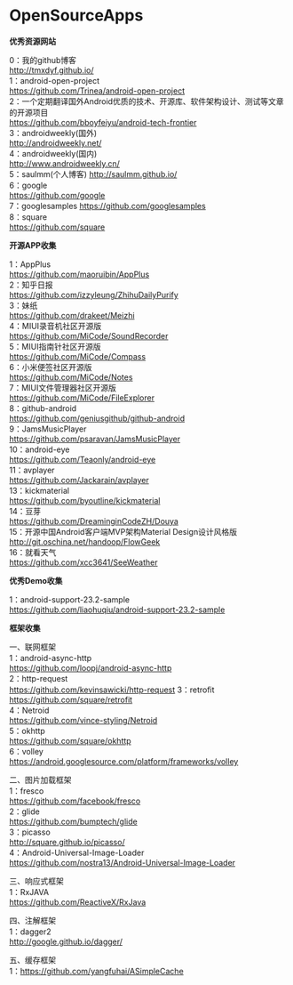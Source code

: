 # OpenSourceApps
<b>优秀资源网站</b>    
   
   
0：我的github博客  
http://tmxdyf.github.io/  
1：android-open-project  
https://github.com/Trinea/android-open-project  
2：一个定期翻译国外Android优质的技术、开源库、软件架构设计、测试等文章的开源项目  
https://github.com/bboyfeiyu/android-tech-frontier  
3：androidweekly(国外)  
http://androidweekly.net/  
4：androidweekly(国内)  
http://www.androidweekly.cn/  
5：saulmm(个人博客)
http://saulmm.github.io/  
6：google  
https://github.com/google  
7：googlesamples
https://github.com/googlesamples  
8：square  
https://github.com/square  




<b>开源APP收集</b>

1：AppPlus  
https://github.com/maoruibin/AppPlus  
2：知乎日报  
https://github.com/izzyleung/ZhihuDailyPurify  
3：妹纸  
https://github.com/drakeet/Meizhi  
4：MIUI录音机社区开源版  
https://github.com/MiCode/SoundRecorder  
5：MIUI指南针社区开源版  
https://github.com/MiCode/Compass  
6：小米便签社区开源版  
https://github.com/MiCode/Notes  
7：MIUI文件管理器社区开源版  
https://github.com/MiCode/FileExplorer  
8：github-android  
https://github.com/geniusgithub/github-android  
9：JamsMusicPlayer  
https://github.com/psaravan/JamsMusicPlayer  
10：android-eye  
https://github.com/Teaonly/android-eye  
11：avplayer  
https://github.com/Jackarain/avplayer  
13：kickmaterial  
https://github.com/byoutline/kickmaterial  
14：豆芽  
https://github.com/DreaminginCodeZH/Douya   
15：开源中国Android客户端MVP架构Material Design设计风格版   
http://git.oschina.net/handoop/FlowGeek  
16：就看天气  
https://github.com/xcc3641/SeeWeather
  
  
<b>优秀Demo收集</b>  
   
   
1：android-support-23.2-sample  
https://github.com/liaohuqiu/android-support-23.2-sample  


<b>框架收集</b>  

一、联网框架  
1：android-async-http  
https://github.com/loopj/android-async-http  
2：http-request    
https://github.com/kevinsawicki/http-request
3：retrofit  
https://github.com/square/retrofit  
4：Netroid  
https://github.com/vince-styling/Netroid  
5：okhttp  
https://github.com/square/okhttp  
6：volley  
https://android.googlesource.com/platform/frameworks/volley
  
二、图片加载框架  
1：fresco  
https://github.com/facebook/fresco  
2：glide  
https://github.com/bumptech/glide  
3：picasso  
http://square.github.io/picasso/  
4：Android-Universal-Image-Loader  
https://github.com/nostra13/Android-Universal-Image-Loader  

三、响应式框架  
1：RxJAVA  
https://github.com/ReactiveX/RxJava  

四、注解框架  
1：dagger2  
http://google.github.io/dagger/  

五、缓存框架  
1：https://github.com/yangfuhai/ASimpleCache  







